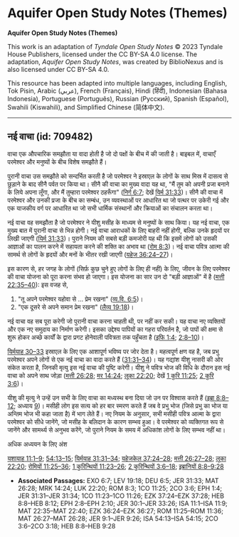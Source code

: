 # Aquifer Open Study Notes (Themes)

**Aquifer Open Study Notes (Themes)**

This work is an adaptation of *Tyndale Open Study Notes* © 2023 Tyndale House Publishers, licensed under the CC BY\-SA 4\.0 license. The adaptation, *Aquifer Open Study Notes*, was created by BiblioNexus and is also licensed under CC BY\-SA 4\.0\.

This resource has been adapted into multiple languages, including English, Tok Pisin, Arabic (عربي), French (Français), Hindi (हिंदी), Indonesian (Bahasa Indonesia), Portuguese (Português), Russian (Русский), Spanish (Español), Swahili (Kiswahili), and Simplified Chinese (简体中文).



--------------------------------

## नई वाचा (id: 709482)

वाचा एक औपचारिक समझौता या वादा होती है जो दो पक्षों के बीच में की जाती है। बाइबल में, वाचाएँ परमेश्वर और मनुष्यों के बीच विशेष समझौते हैं।

पुरानी वाचा उस समझौते को सन्दर्भित करती है जो परमेश्वर ने इस्राएल के लोगों के साथ मिस्र में दासत्व से छुड़ाने के बाद सीनै पर्वत पर किया था। सीनै की वाचा का मुख्य वादा यह था, "मैं तुम को अपनी प्रजा बनाने के लिये अपना लूँगा, और मैं तुम्हारा परमेश्वर ठहरूँगा" ([निर्ग 6:7](https://ref.ly/Exod6:7); देखें [यिर्म 31:33](https://ref.ly/Jer31:33))। सीनै की वाचा में परमेश्वर और उनकी प्रजा के बीच का सम्बंध, उन व्यवस्थाओं पर आधारित था जो पत्थर पर उकेरी गई और एक याजकीय वर्ग पर आधारित था जो सभी धार्मिक संस्थानों और क्रियाओं का संचालन करता था।

नई वाचा वह समझौता है जो परमेश्वर ने यीशु मसीह के माध्यम से मनुष्यों के साथ किया। यह नई वाचा, एक मुख्य बात में पुरानी वाचा से भिन्न होगी। नई वाचा आराधकों के लिए बाहरी नहीं होगी, बल्कि उनके हृदयों पर लिखी जाएगी ([यिर्म 31:33](https://ref.ly/Jer31:33))। पुराने नियम की सबसे बड़ी कमजोरी यह थी कि इसमें लोगों को उसकी आज्ञाओं का पालन करने में सहायता करने की शक्ति का अभाव था ([रोम 8:3](https://ref.ly/Rom8:3))। नई वाचा पवित्र आत्मा की सामर्थ से लोगों के हृदयों और मनों के भीतर रखी जाएगी ([यहेज 36:24–27](https://ref.ly/Ezek36:24-Ezek36:27))।

इस कारण से, हर जगह के लोगों (सिर्फ़ कुछ चुने हुए लोगों के लिए ही नहीं) के लिए, जीवन के लिए परमेश्वर की वाचा योजना को पूरा करना संभव हो जाएगा। इस योजना का सार उन दो "बड़ी आज्ञाओं" में है ([मत्ती 22:35–40](https://ref.ly/Matt22:35-Matt22:40)): इस वजह से, 

1. "तू अपने परमेश्वर यहोवा से ... प्रेम रखना" ([व्य.वि. 6:5](https://ref.ly/Deut6:5))।
2. "एक दूसरे से अपने समान प्रेम रखना" ([लैव्य 19:18](https://ref.ly/Lev19:18))।

नई वाचा वह सब पूरा करेगी जो पुरानी वाचा करना चाहती थी, पर नहीं कर सकी। यह वाचा नए व्यक्तियों और एक नए समुदाय का निर्माण करेगी। इसका उद्देश्य पापियों का गहरा परिवर्तन है, जो पापों की क्षमा से शुरू होकर अच्छे कार्यों के द्वारा प्रगट होनेवाली पवित्रता तक पहुँचता है ([इफि 1:4](https://ref.ly/Eph1:4); [2:8–10](https://ref.ly/Eph2:8-Eph2:10))। 

[यिर्मयाह 30–33](https://ref.ly/Jer30:1-Jer33:26) इस्राएल के लिए एक आशापूर्ण भविष्य पर जोर देता है। महत्वपूर्ण क्षण वह है, जब प्रभु परमेश्वर अपने लोगों से एक नई वाचा का वादा करते हैं ([31:31–34](https://ref.ly/Jer31:31-Jer31:34))। यह गद्यांश यीशु नासरी की ओर संकेत करता है, जिनकी मृत्यु इस नई वाचा की पुष्टि करेगी। यीशु ने पवित्र भोज की विधि के दौरान इस नई वाचा को अपने साथ जोड़ा ([मत्ती 26:28](https://ref.ly/Matt26:28); [मर 14:24](https://ref.ly/Mark14:24); [लूका 22:20](https://ref.ly/Luke22:20); देखें [1 कुरि 11:25](https://ref.ly/1Cor11:25); [2 कुरि 3:6](https://ref.ly/2Cor3:6))। 

यीशु की मृत्यु ने उन्हें उन सभी के लिए वाचा का मध्यस्थ बना दिया जो उन पर विश्वास करते हैं ([इब्रा 8:8–12](https://ref.ly/Heb8:8-Heb8:12); अध्याय [9](https://ref.ly/Jer9:1-Jer9:26))। मसीही लोग इस सत्य को हर बार स्मरण करते हैं जब वे प्रभु भोज (जिसे प्रभु का भोज या अन्तिम भोज भी कहा जाता है) में भाग लेते हैं। नए नियम के अनुसार, सभी मसीही पवित्र आत्मा के द्वारा परमेश्वर को सीधे जानेंगे, जो मसीह के बलिदान के कारण सम्भव हुआ। वे परमेश्वर को व्यक्तिगत रूप से जानेंगे और सामर्थ्य से अनुभव करेंगे, जो पुराने नियम के समय में अधिकांश लोगों के लिए सम्भव नहीं था।

अधिक अध्ययन के लिए अंश

[यशायाह 11:1–9](https://ref.ly/Isa11:1-Isa11:9); [54:13–15](https://ref.ly/Isa54:13-Isa54:15); [यिर्मयाह 31:31–34](https://ref.ly/Jer31:31-Jer31:34); [यहेजकेल 37:24–28](https://ref.ly/Ezek37:24-Ezek37:28); [मत्ती 26:27–28](https://ref.ly/Matt26:27-Matt26:28); [लूका 22:20](https://ref.ly/Luke22:20); [रोमियों 11:25–36](https://ref.ly/Rom11:25-Rom11:36); [1 कुरिन्थियों 11:23–26](https://ref.ly/1Cor11:23-1Cor11:26); [2 कुरिन्थियों 3:6–18](https://ref.ly/2Cor3:6-2Cor3:18); [इब्रानियों 8:8–9:28](https://ref.ly/Heb8:8-Heb9:28)

* **Associated Passages:** EXO 6:7; LEV 19:18; DEU 6:5; JER 31:33; MAT 26:28; MRK 14:24; LUK 22:20; ROM 8:3; 1CO 11:25; 2CO 3:6; EPH 1:4; JER 31:31–JER 31:34; 1CO 11:23–1CO 11:26; EZK 37:24–EZK 37:28; HEB 8:8–HEB 8:12; EPH 2:8–EPH 2:10; JER 30:1–JER 33:26; ISA 11:1–ISA 11:9; MAT 22:35–MAT 22:40; EZK 36:24–EZK 36:27; ROM 11:25–ROM 11:36; MAT 26:27–MAT 26:28; JER 9:1–JER 9:26; ISA 54:13–ISA 54:15; 2CO 3:6–2CO 3:18; HEB 8:8–HEB 9:28

